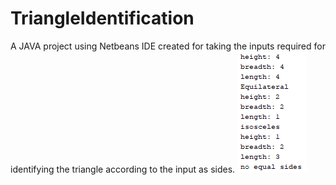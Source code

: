 # TriangleIdentification
A JAVA project using Netbeans IDE created for taking the inputs required for identifying the triangle according to the input as sides. 
![](image/01.PNG)
